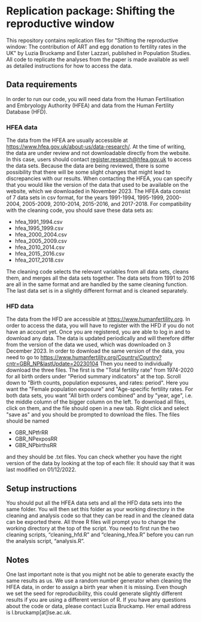 # Replication package: Shifting the reproductive window
This repository contains replication files for "Shifting the reproductive window: The contribution of ART and egg donation to fertility rates in the UK" by Luzia Bruckamp and Ester Lazzari, published in Population Studies. All code to replicate the analyses from the paper is made available as well as detailed instructions for how to access the data.
## Data requirements
In order to run our code, you will need data from the Human Fertilisation and Embryology Authority (HFEA) and data from the Human Fertility Database (HFD).
### HFEA data
The data from the HFEA are usually accessible at https://www.hfea.gov.uk/about-us/data-research/. At the time of writing, the data are under review and not downloadable directly from the website. In this case, users should contact register.research@hfea.gov.uk to access the data sets. Because the data are being reviewed, there is some possibility that there will be some slight changes that might lead to discrepancies with our results. When contacting the HFEA, you can specify that you would like the version of the data that used to be available on the website, which we downloaded in November 2023.
The HFEA data consist of 7 data sets in csv format, for the years 1991-1994, 1995-1999, 2000-2004, 2005-2009, 2010-2014, 2015-2016, and 2017-2018. For compatibility with the cleaning code, you should save these data sets as:
- hfea_1991_1994.csv
- hfea_1995_1999.csv
- hfea_2000_2004.csv
- hfea_2005_2009.csv
- hfea_2010_2014.csv
- hfea_2015_2016.csv
- hfea_2017_2018.csv

The cleaning code selects the relevant variables from all data sets, cleans them, and merges all the data sets together. The data sets from 1991 to 2016 are all in the same format and are handled by the same cleaning function. The last data set is in a slightly different format and is cleaned separately.
### HFD data
The data from the HFD are accessible at https://www.humanfertility.org. In order to access the data, you will have to register with the HFD if you do not have an account yet. Once you are registered, you are able to log in and to download any data.
The data is updated periodically and will therefore differ from the version of the data we used, which was downloaded on 3 December 2023. In order to download the same version of the data, you need to go to https://www.humanfertility.org/Country/Country?cntr=GBR_NP&lastUpdate=20230104
Then you need to individually download the three files. The first is the "Total fertility rate" from 1974-2020 for all birth orders under "Period summary indicators" at the top. Scroll down to "Birth counts, population exposures, and rates: period". Here you want the "Female population exposure" and "Age-specific fertility rates. For both data sets, you want "All birth orders combined" and by "year, age", i.e. the middle column of the bigger column on the left.
To download all files, click on them, and the file should open in a new tab. Right click and select "save as" and you should be prompted to download the files. The files should be named
- GBR_NPtfrRR
- GBR_NPexposRR
- GBR_NPbirthsRR

and they should be .txt files. You can check whether you have the right version of the data by looking at the top of each file: It should say that it was last modified on 01/12/2022.
## Setup instructions
You should put all the HFEA data sets and all the HFD data sets into the same folder. You will then set this folder as your working directory in the cleaning and analysis code so that they can be read in and the cleaned data can be exported there. All three R files will prompt you to change the working directory at the top of the script.
You need to first run the two cleaning scripts, “cleaning_hfd.R” and “cleaning_hfea.R” before you can run the analysis script, “analysis.R”.
## Notes
One last important note is that you might not be able to generate exactly the same results as us. We use a random number generator when cleaning the HFEA data, in order to assign a birth year when it is missing. Even though we set the seed for reproducibility, this could generate slightly different results if you are using a different version of R.
If you have any questions about the code or data, please contact Luzia Bruckamp. Her email address is l.bruckamp[at]lse.ac.uk.
